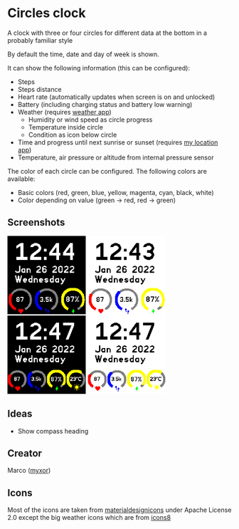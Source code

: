 # Circles clock

A clock with three or four circles for different data at the bottom in a probably familiar style

By default the time, date and day of week is shown.

It can show the following information (this can be configured):
  * Steps
  * Steps distance
  * Heart rate (automatically updates when screen is on and unlocked)
  * Battery (including charging status and battery low warning)
  * Weather (requires [weather app](https://banglejs.com/apps/#weather))
       * Humidity or wind speed as circle progress
       * Temperature inside circle
       * Condition as icon below circle
  * Time and progress until next sunrise or sunset (requires [my location app](https://banglejs.com/apps/#mylocation))
  * Temperature, air pressure or altitude from internal pressure sensor


The color of each circle can be configured. The following colors are available:
  * Basic colors (red, green, blue, yellow, magenta, cyan, black, white)
  * Color depending on value (green -> red, red -> green)


## Screenshots
![Screenshot dark theme](screenshot-dark.png)
![Screenshot light theme](screenshot-light.png)
![Screenshot dark theme with four circles](screenshot-dark-4.png)
![Screenshot light theme with four circles](screenshot-light-4.png)

## Ideas
* Show compass heading

## Creator
Marco ([myxor](https://github.com/myxor))

## Icons
Most of the icons are taken from [materialdesignicons](https://materialdesignicons.com) under Apache License 2.0 except the big weather icons which are from 
[icons8](https://icons8.com/icon/set/weather/small--static--black)
